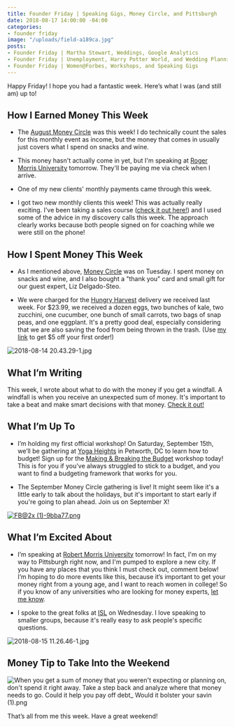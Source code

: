 ```yaml
---
title: Founder Friday | Speaking Gigs, Money Circle, and Pittsburgh
date: 2018-08-17 14:00:00 -04:00
categories:
- founder friday
image: "/uploads/field-a189ca.jpg"
posts:
- Founder Friday | Martha Stewart, Weddings, Google Analytics
- Founder Friday | Unemployment, Harry Potter World, and Wedding Planning
- Founder Friday | Women@Forbes, Workshops, and Speaking Gigs
---
```


Happy Friday! I hope you had a fantastic week. Here’s what I was (and still am) up to!

## **How I Earned Money This Week**

* The [August Money Circle](https://www.maggiegermano.com/events/homebuying-for-newbies/) was this week! I do technically count the sales for this monthly event as income, but the money that comes in usually just covers what I spend on snacks and wine.

* This money hasn't actually come in yet, but I'm speaking at [Roger Morris University](http://www.rmu.edu) tomorrow. They'll be paying me via check when I arrive.

* One of my new clients' monthly payments came through this week.

* I got two new monthly clients this week! This was actually really exciting. I've been taking a sales course ([check it out here!](https://www.smartgetspaid.com/signed/)) and I used some of the advice in my discovery calls this week. The approach clearly works because both people signed on for coaching while we were still on the phone! 

## **How I Spent Money This Week**

* As I mentioned above, [Money Circle](https://www.maggiegermano.com/moneycircle/) was on Tuesday. I spent money on snacks and wine, and I also bought a "thank you" card and small gift for our guest expert, Liz Delgado-Steo.

* We were charged for the [Hungry Harvest](https://www.hungryharvest.net/) delivery we received last week. For $23.99, we received a dozen eggs, two bunches of kale, two zucchini, one cucumber, one bunch of small carrots, two bags of snap peas, and one eggplant. It's a pretty good deal, especially considering that we are also saving the food from being thrown in the trash. (Use [my link](http://hharvest.net/m5didTk) to get $5 off your first order!)

![2018-08-14 20.43.29-1.jpg](/uploads/2018-08-14%2020.43.29-1.jpg)

## **What I’m Writing**

This week, I wrote about what to do with the money if you get a windfall. A windfall is when you receive an unexpected sum of money. It's important to take a beat and make smart decisions with that money. [Check it out!](https://www.maggiegermano.com/blog/what-to-do-if-you-get-a-windfall/)

## **What I’m Up To**

* I’m holding my first official workshop! On Saturday, September 15th, we’ll be gathering at [Yoga Heights](https://yogaheightsdc.com/) in Petworth, DC to learn how to budget! Sign up for the [Making & Breaking the Budget](https://www.eventbrite.com/e/making-breaking-the-budget-workshop-tickets-48317128833) workshop today! This is for you if you've always struggled to stick to a budget, and you want to find a budgeting framework that works for you. 

* The September Money Circle gathering is live! It might seem like it's a little early to talk about the holidays, but it's important to start early if you're going to plan ahead. Join us on September X!

[![FB@2x (1)-9bba77.png](/uploads/FB@2x%20(1)-9bba77.png)](https://www.eventbrite.com/e/making-breaking-the-budget-workshop-tickets-48317128833)

## **What I’m Excited About**

* I’m speaking at [Robert Morris University](https://www.rmu.edu/) tomorrow! In fact, I'm on my way to Pittsburgh right now, and I'm pumped to explore a new city. If you have any places that you think I must check out, comment below! I’m hoping to do more events like this, because it’s important to get your money right from a young age, and I want to reach women in college! So if you know of any universities who are looking for money experts, [let me know](mailto:boss@maggiegermano.com).

* I spoke to the great folks at [ISL](http://www.isl.co) on Wednesday. I love speaking to smaller groups, because it's really easy to ask people's specific questions. 

![2018-08-15 11.26.46-1.jpg](/uploads/2018-08-15%2011.26.46-1.jpg)

## **Money Tip to Take Into the Weekend**

![When you get a sum of money that you weren't expecting or planning on, don't spend it right away. Take a step back and analyze where that money needs to go. Could it help you pay off debt_ Would it bolster your savin (1).png](/uploads/When%20you%20get%20a%20sum%20of%20money%20that%20you%20weren't%20expecting%20or%20planning%20on,%20don't%20spend%20it%20right%20away.%20Take%20a%20step%20back%20and%20analyze%20where%20that%20money%20needs%20to%20go.%20Could%20it%20help%20you%20pay%20off%20debt_%20Would%20it%20bolster%20your%20savin%20(1).png)

That’s all from me this week. Have a great weekend!